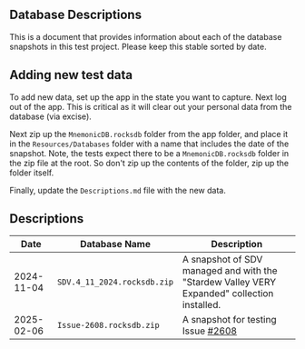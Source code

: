 ## Database Descriptions
This is a document that provides information about each of the database snapshots
in this test project. Please keep this stable sorted by date.

## Adding new test data
To add new data, set up the app in the state you want to capture. Next log out of
the app. This is critical as it will clear out your personal data from the database (via excise).

Next zip up the `MnemonicDB.rocksdb` folder from the app folder, and place it in the `Resources/Databases` folder with a name
that includes the date of the snapshot. Note, the tests expect there to be a `MnemonicDB.rocksdb` folder in the zip file at the root.
So don't zip up the contents of the folder, zip up the folder itself.

Finally, update the `Descriptions.md` file with the new data.

## Descriptions

| Date             | Database Name               | Description                                                                                 |
|------------------|-----------------------------|---------------------------------------------------------------------------------------------|
| 2024-11-04 | `SDV.4_11_2024.rocksdb.zip` | A snapshot of SDV managed and with the "Stardew Valley VERY Expanded" collection installed. |
| 2025-02-06 | `Issue-2608.rocksdb.zip`    | A snapshot for testing Issue [#2608](https://github.com/Nexus-Mods/NexusMods.App/issues/2608)                                                      |
